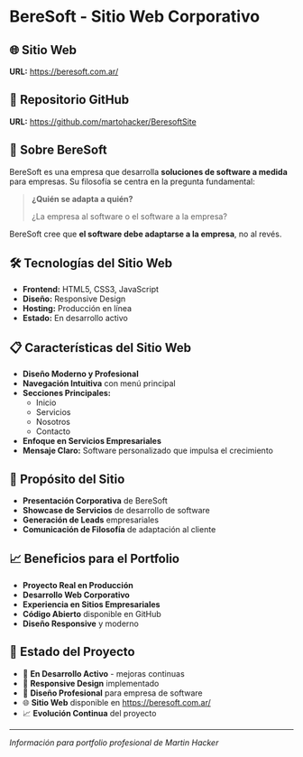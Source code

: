 # BereSoft - Sitio Web Corporativo

## 🌐 Sitio Web
**URL:** https://beresoft.com.ar/

## 📁 Repositorio GitHub
**URL:** https://github.com/martohacker/BeresoftSite

## 🏢 Sobre BereSoft
BereSoft es una empresa que desarrolla **soluciones de software a medida** para empresas. Su filosofía se centra en la pregunta fundamental:

> **¿Quién se adapta a quién?**
> 
> ¿La empresa al software o el software a la empresa?

BereSoft cree que **el software debe adaptarse a la empresa**, no al revés.

## 🛠️ Tecnologías del Sitio Web
- **Frontend:** HTML5, CSS3, JavaScript
- **Diseño:** Responsive Design
- **Hosting:** Producción en línea
- **Estado:** En desarrollo activo

## 📋 Características del Sitio Web
- **Diseño Moderno y Profesional**
- **Navegación Intuitiva** con menú principal
- **Secciones Principales:**
  - Inicio
  - Servicios
  - Nosotros
  - Contacto
- **Enfoque en Servicios Empresariales**
- **Mensaje Claro:** Software personalizado que impulsa el crecimiento

## 🎯 Propósito del Sitio
- **Presentación Corporativa** de BereSoft
- **Showcase de Servicios** de desarrollo de software
- **Generación de Leads** empresariales
- **Comunicación de Filosofía** de adaptación al cliente

## 📈 Beneficios para el Portfolio
- **Proyecto Real en Producción**
- **Desarrollo Web Corporativo**
- **Experiencia en Sitios Empresariales**
- **Código Abierto** disponible en GitHub
- **Diseño Responsive** y moderno

## 🚀 Estado del Proyecto
- 🔄 **En Desarrollo Activo** - mejoras continuas
- 📱 **Responsive Design** implementado
- 🎨 **Diseño Profesional** para empresa de software
- 🌐 **Sitio Web** disponible en https://beresoft.com.ar/
- 📈 **Evolución Continua** del proyecto

---
*Información para portfolio profesional de Martin Hacker* 